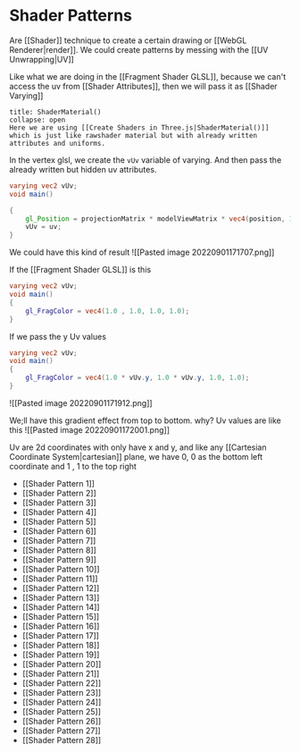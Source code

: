 # Shader Patterns
Are [[Shader]] technique to create a certain drawing or [[WebGL Renderer|render]]. We could create patterns by messing with the [[UV Unwrapping|UV]]

Like what we are doing in the [[Fragment Shader GLSL]], because we can't access the uv from [[Shader Attributes]], then we will pass it as [[Shader Varying]]

```ad-Notice
title: ShaderMaterial()
collapse: open
Here we are using [[Create Shaders in Three.js|ShaderMaterial()]] which is just like rawshader material but with already written attributes and uniforms.

```
In the vertex glsl, we create the `vUv` variable of varying. And then pass the already written but hidden uv attributes. 
```glsl
varying vec2 vUv;
void main()

{
    gl_Position = projectionMatrix * modelViewMatrix * vec4(position, 1.0);
    vUv = uv;
}
```

We could have this kind of result
![[Pasted image 20220901171707.png]]

If the [[Fragment Shader GLSL]] is this
```glsl
varying vec2 vUv;
void main()
{
    gl_FragColor = vec4(1.0 , 1.0, 1.0, 1.0);
}
```

If we pass the y Uv values
```glsl
varying vec2 vUv;
void main()
{
    gl_FragColor = vec4(1.0 * vUv.y, 1.0 * vUv.y, 1.0, 1.0);
}
```

![[Pasted image 20220901171912.png]]

We;ll have this gradient effect from top to bottom. why? Uv values are like this
![[Pasted image 20220901172001.png]]

Uv are 2d coordinates with only have x and y, and like any [[Cartesian Coordinate System|cartesian]] plane, we have 0, 0 as the bottom left coordinate and 1 , 1 to the top right

- [[Shader Pattern 1]]
- [[Shader Pattern 2]]
- [[Shader Pattern 3]]
- [[Shader Pattern 4]]
- [[Shader Pattern 5]]
- [[Shader Pattern 6]]
- [[Shader Pattern 7]]
- [[Shader Pattern 8]]
- [[Shader Pattern 9]]
- [[Shader Pattern 10]]
- [[Shader Pattern 11]]
- [[Shader Pattern 12]]
- [[Shader Pattern 13]]
- [[Shader Pattern 14]]
- [[Shader Pattern 15]]
- [[Shader Pattern 16]]
- [[Shader Pattern 17]]
- [[Shader Pattern 18]]
- [[Shader Pattern 19]]
- [[Shader Pattern 20]]
- [[Shader Pattern 21]]
- [[Shader Pattern 22]]
- [[Shader Pattern 23]]
- [[Shader Pattern 24]]
- [[Shader Pattern 25]]
- [[Shader Pattern 26]]
- [[Shader Pattern 27]]
- [[Shader Pattern 28]]







